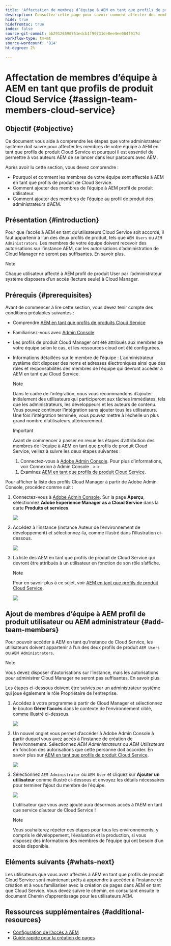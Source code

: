 ```yaml
---
title: 'Affectation de membres d’équipe à AEM en tant que profils de produit Cloud Service '
description: Consultez cette page pour savoir comment affecter des membres de l’équipe à AEM en tant que profils de produit Cloud Service
hide: true
hidefromtoc: true
index: false
source-git-commit: bb29126590751edcb1f99731de0ee4ee004f017d
workflow-type: tm+mt
source-wordcount: '814'
ht-degree: 2%

---
```



# Affectation de membres d’équipe à AEM en tant que profils de produit Cloud Service {#assign-team-members-cloud-service}

## Objectif {#objective}

Ce document vous aide à comprendre les étapes que votre administrateur système doit suivre pour affecter les membres de votre équipe à AEM en tant que profils de produit Cloud Service et pourquoi il est essentiel de permettre à vos auteurs AEM de se lancer dans leur parcours avec AEM.

Après avoir lu cette section, vous devez comprendre :

* Pourquoi et comment les membres de votre équipe sont affectés à AEM en tant que profils de produit de Cloud Service.
* Comment ajouter des membres de l’équipe à AEM profil de produit utilisateur.
* Comment ajouter des membres de l’équipe au profil de produit des administrateurs d’AEM.


## Présentation {#introduction}

Pour que l’accès à AEM en tant qu’utilisateurs Cloud Service soit accordé, il faut appartenir à l’un des deux profils de produit, tels que `AEM Users` ou `AEM Administrators`. Les membres de votre équipe doivent recevoir des autorisations sur l’instance AEM, car les autorisations d’administration de Cloud Manager ne seront pas suffisantes. En savoir plus.

>[!NOTE]
>Chaque utilisateur affecté à AEM profil de produit User par l’administrateur système disposera d’un accès (lecture seule) à Cloud Manager.

## Prérequis {#prerequisites}

Avant de commencer à lire cette section, vous devez tenir compte des conditions préalables suivantes :

* Comprendre [AEM en tant que profils de produits Cloud Service](https://experienceleague.adobe.com/docs/experience-manager-cloud-service/onboarding/onboarding-concepts/aem-cs-team-product-profiles.html?lang=en#aem-product-profiles)
* Familiarisez-vous avec [Admin Console](https://experienceleague.adobe.com/docs/experience-manager-cloud-service/onboarding/onboarding-concepts/admin-console.html?lang=en)
* Les profils de produit Cloud Manager ont été attribués aux membres de votre équipe selon le cas, et les ressources cloud ont été configurées.
* Informations détaillées sur le membre de l’équipe : L’administrateur système doit disposer des noms et adresses électroniques ainsi que des rôles et responsabilités des membres de l’équipe qui devront accéder à AEM en tant que Cloud Service.

   >[!NOTE]
   >Dans le cadre de l’intégration, nous vous recommandons d’ajouter initialement des utilisateurs qui participeront aux tâches immédiates, tels que les administrateurs, les développeurs et les auteurs de contenu. Vous pouvez continuer l’intégration sans ajouter tous les utilisateurs. Une fois l’intégration terminée, vous pouvez mettre à l’échelle un plus grand nombre d’utilisateurs ultérieurement.


   >[!IMPORTANT]
   >Avant de commencer à passer en revue les étapes d’attribution des membres de l’équipe à AEM en tant que profils de produit Cloud Service, veillez à suivre les deux étapes suivantes :
   >
   >1. Connectez-vous à [Adobe Admin Console](https://experienceleague.adobe.com/docs/experience-manager-cloud-service/onboarding/onboarding-concepts/admin-console.html?lang=en). Pour plus d’informations, voir Connexion à Admin Console .
      >
      >
   1. Examinez [AEM en tant que profils de produit Cloud Service](https://experienceleague.adobe.com/docs/experience-manager-cloud-service/onboarding/onboarding-concepts/aem-cs-team-product-profiles.html?lang=en#aem-product-profiles).


Pour afficher la liste des profils Cloud Manager à partir de Adobe Admin Console, procédez comme suit :

1. Connectez-vous à [Adobe Admin Console](https://adminconsole.adobe.com/). Sur la page **Aperçu**, sélectionnez **Adobe Experience Manager as a Cloud Service** dans la carte **Produits et services**.

   ![](/help/onboarding/onboarding-journey/assets/assign-team1.png)

1. Accédez à l’instance (instance Auteur de l’environnement de développement) et sélectionnez-la, comme illustré dans l’illustration ci-dessous.

   ![](/help/onboarding/onboarding-journey/assets/cloud-profiles-1.png)


1. La liste des AEM en tant que profils de produit de Cloud Service qui devront être attribués à un utilisateur en fonction de son rôle s’affiche.

   >[!NOTE]
   >Pour en savoir plus à ce sujet, voir [AEM en tant que profils de produit Cloud Service](https://experienceleague.adobe.com/docs/experience-manager-cloud-service/onboarding/onboarding-concepts/aem-cs-team-product-profiles.html?lang=en#aem-product-profiles).

   ![](/help/onboarding/onboarding-journey/assets/cloud-profiles-2.png)


## Ajout de membres d’équipe à AEM profil de produit utilisateur ou AEM administrateur {#add-team-members}

Pour pouvoir accéder à AEM en tant qu’instance de Cloud Service, les utilisateurs doivent appartenir à l’un des deux profils de produit `AEM Users` ou `AEM Administrators`.

>[!NOTE]
>Vous devez disposer d’autorisations sur l’instance, mais les autorisations pour administrer Cloud Manager ne seront pas suffisantes. En savoir plus.

Les étapes ci-dessous doivent être suivies par un administrateur système qui joue également le rôle Propriétaire de l’entreprise.

1. Accédez à votre programme à partir de Cloud Manager et sélectionnez le bouton **Gérer l’accès** dans le contexte de l’environnement ciblé, comme illustré ci-dessous.

   ![](/help/onboarding/onboarding-journey/assets/add-team1.png)

1. Un nouvel onglet vous permet d’accéder à Adobe Admin Console à partir duquel vous avez accès à l’instance de création de l’environnement. Sélectionnez *AEM Administrateurs* ou *AEM Utilisateurs* en fonction des autorisations que cette personne doit accorder. En savoir plus sur [AEM en tant que profils de produit Cloud Service](https://experienceleague.adobe.com/docs/experience-manager-cloud-service/onboarding/onboarding-concepts/aem-cs-team-product-profiles.html?lang=en#aem-product-profiles).

   ![](/help/onboarding/onboarding-journey/assets/add-team2.png)

1. Sélectionnez `AEM Administrator` ou `AEM User` et cliquez sur **Ajouter un utilisateur** comme illustré ci-dessous et envoyez les détails nécessaires pour terminer l’ajout du membre de l’équipe.

   ![](/help/onboarding/onboarding-journey/assets/add-team3.png)

   L’utilisateur que vous avez ajouté aura désormais accès à l’AEM en tant que service d’auteur de Cloud Service !

   >[!NOTE]
   >Vous souhaiterez répéter ces étapes pour tous les environnements, y compris le développement, l’évaluation et la production, si vous disposez des informations des membres de l’équipe qui ont besoin d’un accès disponible.


## Eléments suivants {#whats-next}

Les utilisateurs que vous avez affectés à AEM en tant que profils de produit Cloud Service sont maintenant prêts à apprendre à accéder à l’instance de création et à vous familiariser avec la création de pages dans AEM en tant que Cloud Service. Vous devez suivre le chemin, en consultant ensuite le document Chemin d’apprentissage pour les utilisateurs AEM.

## Ressources supplémentaires {#additional-resources}

* [Configuration de l’accès à AEM](https://experienceleague.adobe.com/docs/experience-manager-learn/cloud-service/accessing/walk-through.html?lang=en)
* [Guide rapide pour la création de pages](https://experienceleague.adobe.com/docs/experience-manager-cloud-service/sites/authoring/getting-started/quick-start.html?lang=en)
